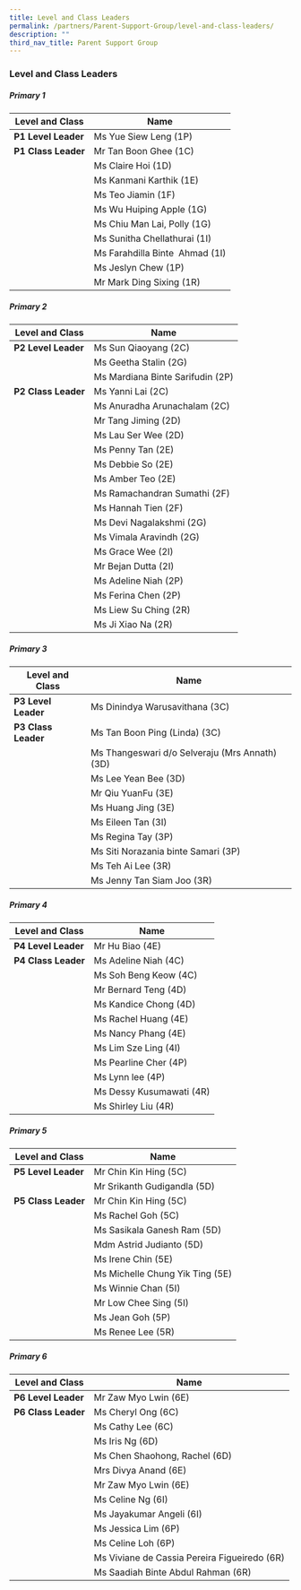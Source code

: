 ```yaml
---
title: Level and Class Leaders
permalink: /partners/Parent-Support-Group/level-and-class-leaders/
description: ""
third_nav_title: Parent Support Group
---
```

### Level and Class Leaders


##### Primary 1

|Level and Class |Name|
| -------- | -------- | 
| **P1 Level Leader** | Ms Yue Siew Leng (1P) | 
| **P1 Class Leader**   | Mr Tan Boon Ghee (1C)|
||Ms Claire Hoi (1D)|
||Ms Kanmani Karthik (1E) | 
||Ms Teo Jiamin (1F) | 
||Ms Wu Huiping Apple (1G)  | 
||Ms Chiu Man Lai, Polly (1G) |
||Ms Sunitha Chellathurai (1I)  | 
||Ms Farahdilla Binte  Ahmad (1I)  |
||Ms Jeslyn Chew (1P)  | 
||Mr Mark Ding Sixing (1R)| 


##### Primary 2

|Level and Class |Name|
| -------- | -------- | 
| **P2 Level Leader** | Ms Sun Qiaoyang (2C)| 
||Ms Geetha Stalin (2G)|
||Ms Mardiana Binte Sarifudin (2P)|
| **P2 Class Leader**   | Ms Yanni Lai (2C)|
||Ms Anuradha Arunachalam (2C)|
||Mr Tang Jiming (2D)|
||Ms Lau Ser Wee (2D)|
||Ms Penny Tan (2E)|
||Ms Debbie So (2E)|
||Ms Amber Teo (2E)|
||Ms Ramachandran Sumathi (2F)|
||Ms Hannah Tien (2F)|
||Ms Devi Nagalakshmi (2G)|
||Ms Vimala Aravindh (2G)|
||Ms Grace Wee (2I)|
||Mr Bejan Dutta (2I)|
||Ms Adeline Niah (2P)|
||Ms Ferina Chen (2P)|
||Ms Liew Su Ching (2R)|
||Ms Ji Xiao Na (2R)|

##### Primary 3

|Level and Class |Name|
| -------- | -------- | 
| **P3 Level Leader** | Ms Dinindya Warusavithana (3C)| 
| **P3 Class Leader**   |Ms Tan Boon Ping (Linda) (3C)|
||Ms Thangeswari d/o Selveraju (Mrs Annath) (3D)|
||Ms Lee Yean Bee (3D)|
||Mr Qiu YuanFu (3E)|
||Ms Huang Jing (3E)|
||Ms Eileen Tan (3I)|
||Ms Regina Tay (3P)|
||Ms Siti Norazania binte Samari (3P)|
||Ms Teh Ai Lee (3R)|
||Ms Jenny Tan Siam Joo (3R)|


##### Primary 4

|Level and Class |Name|
| -------- | -------- | 
| **P4 Level Leader** |Mr Hu Biao (4E)| 
| **P4 Class Leader**   |Ms Adeline Niah (4C)|
||Ms Soh Beng Keow (4C)|
||Mr Bernard Teng (4D)|
||Ms Kandice Chong (4D)|
||Ms Rachel Huang (4E)|
||Ms Nancy Phang (4E)|
||Ms Lim Sze Ling (4I)|
||Ms Pearline Cher (4P)|
||Ms Lynn lee (4P)|
||Ms Dessy Kusumawati (4R)|
||Ms Shirley Liu (4R)|



##### Primary 5

|Level and Class |Name|
| -------- | -------- | 
| **P5 Level Leader** |Mr Chin Kin Hing (5C)| 
||Mr Srikanth Gudigandla (5D)|
| **P5 Class Leader**   |Mr Chin Kin Hing (5C)|
||Ms Rachel Goh (5C)|
||Ms Sasikala Ganesh Ram (5D)|
||Mdm Astrid Judianto (5D)|
||Ms Irene Chin (5E)|
||Ms Michelle Chung Yik Ting (5E)|
||Ms Winnie Chan (5I)|
||Mr Low Chee Sing (5I)|
||Ms Jean Goh (5P)|
||Ms Renee Lee (5R)|

##### Primary 6

|Level and Class |Name|
| -------- | -------- | 
| **P6 Level Leader** |Mr Zaw Myo Lwin (6E)| 
| **P6 Class Leader**   |Ms Cheryl Ong (6C)|
||Ms Cathy Lee (6C)|
||Ms Iris Ng (6D)|
||Ms Chen Shaohong, Rachel (6D)|
||Mrs Divya Anand (6E)|
||Mr Zaw Myo Lwin (6E)|
||Ms Celine Ng (6I)|
||Ms Jayakumar Angeli (6I)|
||Ms Jessica Lim (6P)|
||Ms Celine Loh (6P)|
||Ms Viviane de Cassia Pereira Figueiredo (6R)|
||Ms Saadiah Binte Abdul Rahman (6R)|